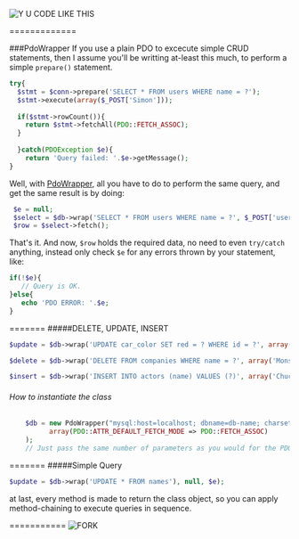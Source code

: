 ![Y U CODE LIKE THIS](http://i.imm.io/1hRAR.jpeg)

 
=============

###PdoWrapper
If you use a plain PDO to excecute simple CRUD statements, then I assume you'll be writting at-least this much, to perform a simple `prepare()` statement. 

```` php            
try{
  $stmt = $conn->prepare('SELECT * FROM users WHERE name = ?');
  $stmt->execute(array($_POST['Simon']));
  
  if($stmt->rowCount()){
    return $stmt->fetchAll(PDO::FETCH_ASSOC); 
  }
  
  }catch(PDOException $e){
    return 'Query failed: '.$e->getMessage();
}
````
 Well,  with [PdoWrapper](https://github.com/simon-eQ/PdoWrapper), all you have to do to perform the same query, and  get the same result is by doing:

```` php     
 $e = null; 
 $select = $db->wrap('SELECT * FROM users WHERE name = ?', $_POST['username'], $e);
 $row = $select->fetch(); 
````
That's it. And now, `$row` holds the required data, no need to even `try/catch` anything, instead only check `$e` for any errors
thrown by your statement, like: 
 ```` php
 if(!$e){
    // Query is OK.
 }else{
    echo 'PDO ERROR: '.$e;
 }
 ````
=======
#####DELETE, UPDATE, INSERT

```` php 
$update = $db->wrap('UPDATE car_color SET red = ? WHERE id = ?', array('blue', 1), $e);
````
```` php 
$delete = $db->wrap('DELETE FROM companies WHERE name = ?', array('Monsanto'), $e);
````
```` php 
$insert = $db->wrap('INSERT INTO actors (name) VALUES (?)', array('Chuck Norris'), $e);
````
###### How to instantiate the class
```` php 
	$db = new PdoWrapper("mysql:host=localhost; dbname=db-name; charset=UTF8", "db-user", "db-pass"
		  array(PDO::ATTR_DEFAULT_FETCH_MODE => PDO::FETCH_ASSOC)
	);
	// Just pass the same number of parameters as you would for the PDO() object
````

=======
#####Simple Query
```` php 
$update = $db->wrap('UPDATE * FROM names'), null, $e);
```` 
at last, every method is made to return the class object, so you can apply method-chaining to execute queries in sequence.    

===========
![FORK](http://i.imm.io/1m2WW.png)
